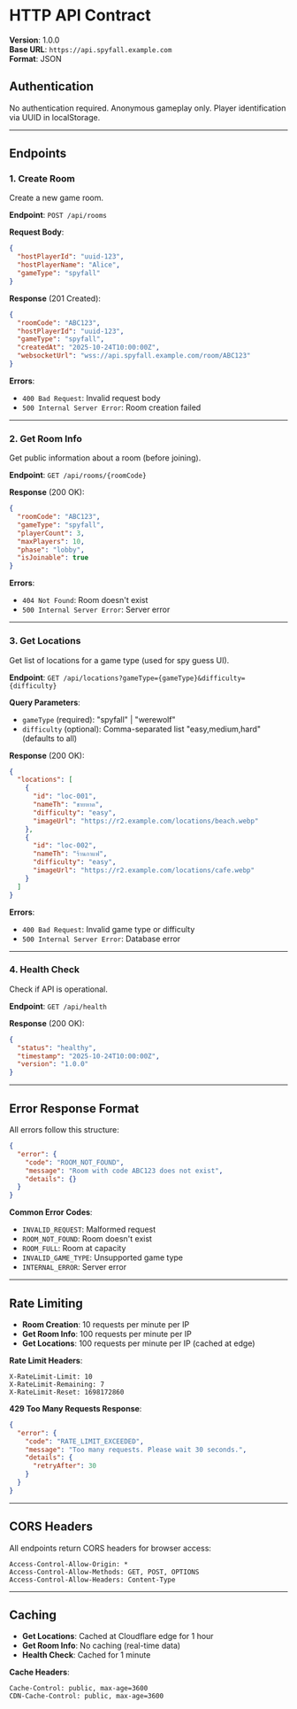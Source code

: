 # HTTP API Contract

**Version**: 1.0.0  
**Base URL**: `https://api.spyfall.example.com`  
**Format**: JSON

## Authentication

No authentication required. Anonymous gameplay only. Player identification via UUID in localStorage.

---

## Endpoints

### 1. Create Room

Create a new game room.

**Endpoint**: `POST /api/rooms`

**Request Body**:

```json
{
  "hostPlayerId": "uuid-123",
  "hostPlayerName": "Alice",
  "gameType": "spyfall"
}
```

**Response** (201 Created):

```json
{
  "roomCode": "ABC123",
  "hostPlayerId": "uuid-123",
  "gameType": "spyfall",
  "createdAt": "2025-10-24T10:00:00Z",
  "websocketUrl": "wss://api.spyfall.example.com/room/ABC123"
}
```

**Errors**:

- `400 Bad Request`: Invalid request body
- `500 Internal Server Error`: Room creation failed

---

### 2. Get Room Info

Get public information about a room (before joining).

**Endpoint**: `GET /api/rooms/{roomCode}`

**Response** (200 OK):

```json
{
  "roomCode": "ABC123",
  "gameType": "spyfall",
  "playerCount": 3,
  "maxPlayers": 10,
  "phase": "lobby",
  "isJoinable": true
}
```

**Errors**:

- `404 Not Found`: Room doesn't exist
- `500 Internal Server Error`: Server error

---

### 3. Get Locations

Get list of locations for a game type (used for spy guess UI).

**Endpoint**: `GET /api/locations?gameType={gameType}&difficulty={difficulty}`

**Query Parameters**:

- `gameType` (required): "spyfall" | "werewolf"
- `difficulty` (optional): Comma-separated list "easy,medium,hard" (defaults to all)

**Response** (200 OK):

```json
{
  "locations": [
    {
      "id": "loc-001",
      "nameTh": "ชายหาด",
      "difficulty": "easy",
      "imageUrl": "https://r2.example.com/locations/beach.webp"
    },
    {
      "id": "loc-002",
      "nameTh": "ร้านกาแฟ",
      "difficulty": "easy",
      "imageUrl": "https://r2.example.com/locations/cafe.webp"
    }
  ]
}
```

**Errors**:

- `400 Bad Request`: Invalid game type or difficulty
- `500 Internal Server Error`: Database error

---

### 4. Health Check

Check if API is operational.

**Endpoint**: `GET /api/health`

**Response** (200 OK):

```json
{
  "status": "healthy",
  "timestamp": "2025-10-24T10:00:00Z",
  "version": "1.0.0"
}
```

---

## Error Response Format

All errors follow this structure:

```json
{
  "error": {
    "code": "ROOM_NOT_FOUND",
    "message": "Room with code ABC123 does not exist",
    "details": {}
  }
}
```

**Common Error Codes**:

- `INVALID_REQUEST`: Malformed request
- `ROOM_NOT_FOUND`: Room doesn't exist
- `ROOM_FULL`: Room at capacity
- `INVALID_GAME_TYPE`: Unsupported game type
- `INTERNAL_ERROR`: Server error

---

## Rate Limiting

- **Room Creation**: 10 requests per minute per IP
- **Get Room Info**: 100 requests per minute per IP
- **Get Locations**: 100 requests per minute per IP (cached at edge)

**Rate Limit Headers**:

```
X-RateLimit-Limit: 10
X-RateLimit-Remaining: 7
X-RateLimit-Reset: 1698172860
```

**429 Too Many Requests Response**:

```json
{
  "error": {
    "code": "RATE_LIMIT_EXCEEDED",
    "message": "Too many requests. Please wait 30 seconds.",
    "details": {
      "retryAfter": 30
    }
  }
}
```

---

## CORS Headers

All endpoints return CORS headers for browser access:

```
Access-Control-Allow-Origin: *
Access-Control-Allow-Methods: GET, POST, OPTIONS
Access-Control-Allow-Headers: Content-Type
```

---

## Caching

- **Get Locations**: Cached at Cloudflare edge for 1 hour
- **Get Room Info**: No caching (real-time data)
- **Health Check**: Cached for 1 minute

**Cache Headers**:

```
Cache-Control: public, max-age=3600
CDN-Cache-Control: public, max-age=3600
```
